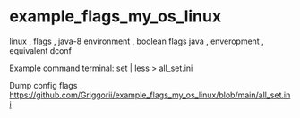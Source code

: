 # example_flags_my_os_linux
linux , flags , java-8 environment , boolean flags java , enveropment , equivalent dconf

Example command terminal: set | less > all_set.ini

Dump config flags https://github.com/Griggorii/example_flags_my_os_linux/blob/main/all_set.ini
